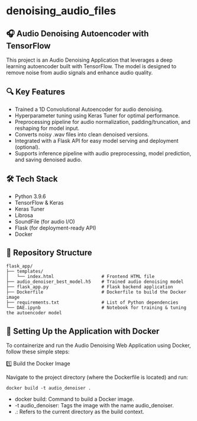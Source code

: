 # denoising_audio_files

## 🎧 Audio Denoising Autoencoder with TensorFlow

This project is an Audio Denoising Application that leverages a deep learning autoencoder built with TensorFlow. The model is designed to remove noise from audio signals and enhance audio quality.

## 🔍 Key Features
- Trained a 1D Convolutional Autoencoder for audio denoising.
- Hyperparameter tuning using Keras Tuner for optimal performance.
- Preprocessing pipeline for audio normalization, padding/truncation, and reshaping for model input.
- Converts noisy .wav files into clean denoised versions.
- Integrated with a Flask API for easy model serving and deployment (optional).
- Supports inference pipeline with audio preprocessing, model prediction, and saving denoised audio.

## 🛠 Tech Stack
- Python 3.9.6
- TensorFlow & Keras
- Keras Tuner
- Librosa
- SoundFile (for audio I/O)
- Flask (for deployment-ready API)
- Docker

## 📁 Repository Structure


```
flask_app/
├── templates/
│   └── index.html                  # Frontend HTML file
├── audio_denoiser_best_model.h5    # Trained audio denoising model
├── flask_app.py                    # Flask backend application
├── Dockerfile                      # Dockerfile to build the Docker image
├── requirements.txt                # List of Python dependencies
└── DAE.ipynb                       # Notebook for training & tuning the autoencoder model

```

## 🚀 Setting Up the Application with Docker
To containerize and run the Audio Denoising Web Application using Docker, follow these simple steps:

1️⃣ Build the Docker Image

Navigate to the project directory (where the Dockerfile is located) and run:
```
docker build -t audio_denoiser .
```
- docker build: Command to build a Docker image.
- -t audio_denoiser: Tags the image with the name audio_denoiser.
- .: Refers to the current directory as the build context.





      

